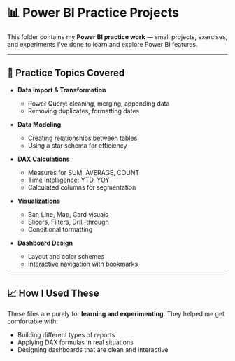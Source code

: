# 📊 Power BI Practice Projects

This folder contains my **Power BI practice work** — small projects, exercises, and experiments I’ve done to learn and explore Power BI features.

---


## 📌 Practice Topics Covered

* **Data Import & Transformation**

  * Power Query: cleaning, merging, appending data
  * Removing duplicates, formatting dates

* **Data Modeling**

  * Creating relationships between tables
  * Using a star schema for efficiency

* **DAX Calculations**

  * Measures for SUM, AVERAGE, COUNT
  * Time Intelligence: YTD, YOY
  * Calculated columns for segmentation

* **Visualizations**

  * Bar, Line, Map, Card visuals
  * Slicers, Filters, Drill-through
  * Conditional formatting

* **Dashboard Design**

  * Layout and color schemes
  * Interactive navigation with bookmarks

---

## 📈 How I Used These

These files are purely for **learning and experimenting**.
They helped me get comfortable with:

* Building different types of reports
* Applying DAX formulas in real situations
* Designing dashboards that are clean and interactive

